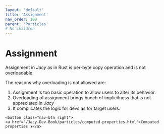 ```yaml
---
layout: 'default'
title: 'Assignment'
nav_order: 100
parent: 'Particles'
# No children
---
```


# Assignment

Assignment in _Jacy_ as in Rust is per-byte copy operation and is not overloadable.

The reasons why overloading is not allowed are:
1. Assignment is too basic operation to allow users to alter its behavior.
2. Overloading of assignment brings bunch of implicitness that is not appreciated in _Jacy_
3. It complicates the logic for devs as for target users.
<div class="nav-btn-block">
    
    <button class="nav-btn right">
    <a href="/Jacy-Dev-Book/particles/computed-properties.html">Computed properties ❯</a>
</button>

</div>
